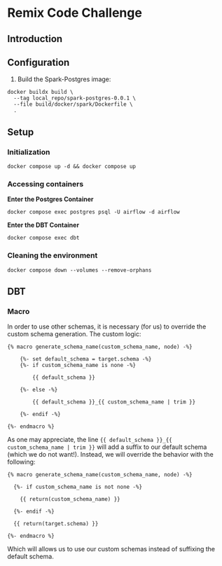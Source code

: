# Remix Code Challenge

## Introduction

## Configuration
1. Build the Spark-Postgres image:
```commandline
docker buildx build \
  --tag local_repo/spark-postgres-0.0.1 \
  --file build/docker/spark/Dockerfile \
  .
```

## Setup

### Initialization
```commandline
docker compose up -d && docker compose up 
```

### Accessing containers
**Enter the Postgres Container**
```commandline
docker compose exec postgres psql -U airflow -d airflow
```

**Enter the DBT Container**
```commandline
docker compose exec dbt
```

### Cleaning the environment
```commandline
docker compose down --volumes --remove-orphans
```
## DBT
### Macro
In order to use other schemas, it is necessary (for us) to override the custom
schema generation. The custom logic:
```jinja
{% macro generate_schema_name(custom_schema_name, node) -%}

    {%- set default_schema = target.schema -%}
    {%- if custom_schema_name is none -%}

        {{ default_schema }}

    {%- else -%}

        {{ default_schema }}_{{ custom_schema_name | trim }}

    {%- endif -%}

{%- endmacro %}
```

As one may appreciate, the line 
`{{ default_schema }}_{{ custom_schema_name | trim }}` will add a suffix
to our default schema (which we do not want!). Instead, we will override the
behavior with the following:

```jinja
{% macro generate_schema_name(custom_schema_name, node) -%}

  {%- if custom_schema_name is not none -%}
  
    {{ return(custom_schema_name) }}

  {%- endif -%}

  {{ return(target.schema) }}

{%- endmacro %}
```

Which will allows us to use our custom schemas instead of suffixing the default
schema.